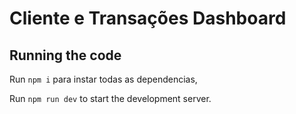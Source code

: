 
  # Cliente e Transações Dashboard


  ## Running the code

  Run `npm i` para instar todas as dependencias,

  Run `npm run dev` to start the development server.
  